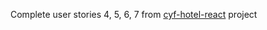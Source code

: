 Complete user stories 4, 5, 6, 7 from [cyf-hotel-react](https://github.com/CodeYourFuture/cyf-hotel-react) project